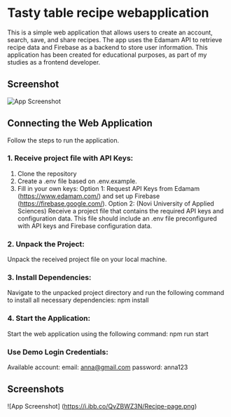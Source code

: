 # Tasty table recipe webapplication

This is a simple web application that allows users to create an account, search, save, and share recipes. The app uses the Edamam API to retrieve recipe data and Firebase as a backend to store user information. This application has been created for educational purposes, as part of my studies as a frontend developer.

## Screenshot  
![App Screenshot](https://i.postimg.cc/NG2qyxh8/home-tt.png)  


## Connecting the Web Application

Follow the steps to run the application.

### 1. Receive project file with API Keys:

1. Clone the repository
2. Create a .env file based on .env.example.
3. Fill in your own keys:
Option 1: Request API Keys from Edamam (https://www.edamam.com/) and set up Firebase (https://firebase.google.com/).
Option 2: (Novi University of Applied Sciences) Receive a project file that contains the required API keys and configuration data. This file should include an .env file preconfigured with API keys and Firebase configuration data.

### 2. Unpack the Project:

Unpack the received project file on your local machine.

### 3. Install Dependencies:

Navigate to the unpacked project directory and run the following command to install all necessary dependencies: npm install

### 4. Start the Application:

Start the web application using the following command: npm run start

### Use Demo Login Credentials:

Available account:
email: anna@gmail.com password: anna123
## Screenshots  
![App Screenshot] (https://i.ibb.co/QvZBWZ3N/Recipe-page.png)
